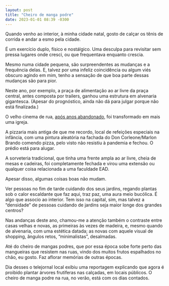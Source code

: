```yaml
---
layout: post
title: "Cheiro de manga podre"
date: 2023-01-01 08:39 -0300
---
```

Quando venho ao interior, à minha cidade natal, gosto de calçar os tênis de corrida e andar a esmo pela cidade.

É um exercício duplo, físico e nostálgico. Uma desculpa para revisitar sem pressa lugares onde cresci, ou que frequentava enquanto crescia.

Mesmo numa cidade pequena, são surpreendentes as mudanças e a frequência delas. E, talvez por uma infeliz coincidência ou algum viés obscuro agindo em mim, tenho a sensação de que boa parte dessas mudanças são para pior.

Neste ano, por exemplo, a praça de alimentação ao ar livre da praça central, antes composta por trailers, ganhou uma estrutura em alvenaria gigantesca. (Apesar do prognóstico, ainda não dá para julgar porque não está finalizada.)

O velho cinema de rua, [após anos abandonado](https://blog.ghed.in/cinema-de-rua/), foi transformado em mais uma igreja.

A pizzaria mais antiga de que me recordo, local de refeições especiais na infância, com uma pintura aleatória na fachada do Don Corleone/Marlon Brando comendo pizza, pelo visto não resistiu à pandemia e fechou. O prédio está para alugar.

A sorveteria tradicional, que tinha uma frente ampla ao ar livre, cheia de mesas e cadeiras, foi completamente fechada e virou uma extensão ou qualquer coisa relacionada a uma faculdade EAD.

Apesar disso, algumas coisas boas não mudam.

Ver pessoas no fim de tarde cuidando dos seus jardins, regando plantas sob o calor escaldante que faz aqui, traz paz, uma aura meio bucólica. É algo que associo ao interior. Tem isso na capital, sim, mas talvez a “densidade” de pessoas cuidando de jardins seja maior longe dos grandes centros?

Nas andanças deste ano, chamou-me a atenção também o contraste entre casas velhas e novas, as primeiras às vezes de madeira, e, mesmo quando de alvenaria, com uma estética datada; as novas com aquele visual de shopping, ângulos retos, “minimalistas”, desalmadas.

Até do cheiro de mangas podres, que por essa época sobe forte perto das mangueiras que resistem nas ruas, vindo dos muitos frutos espalhados no chão, eu gosto. Faz aflorar memórias de outras épocas.

Dia desses o telejornal local exibiu uma reportagem explicando que agora é proibido plantar árvores frutíferas nas calçadas, em locais públicos. O cheiro de manga podre na rua, no verão, está com os dias contados.